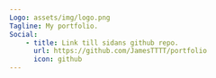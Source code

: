 ```yaml
---
Logo: assets/img/logo.png
Tagline: My portfolio.
Social:
    - title: Link till sidans github repo.
      url: https://github.com/JamesTTTT/portfolio
      icon: github
---
```

